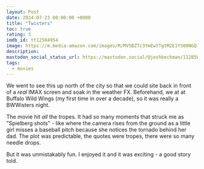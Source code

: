 ```yaml
---
layout: Post
date: 2024-07-23 00:00:00 +0000
title: "Twisters"
toc: true
rating: 3
imdb_id: tt12584954
image: https://m.media-amazon.com/images/M/MV5BZTc3YmEwYTgtM2E1YS00NGQ1LTg1NzYtNTMxMzA5ODFhZThhXkEyXkFqcGdeQXVyNzAwMjU2MTY@._V1_SX300.jpg
description: 
mastodon_social_status_url: https://mastodon.social/@joshbeckman/112856881776119378
tags: 
  - movies
---
```




We went to see this up north of the city so that we could site back in front of a _real_ IMAX screen and soak in the weather FX. Beforehand, we at at Buffalo Wild Wings (my first time in over a decade), so it was really a BWWisters night.

The movie hit _all_ the tropes. It had so many moments that struck me as "Spielberg shots" - like where the camera rises from the ground as a little girl misses a baseball pitch because she notices the tornado behind her dad. The plot was predictable, the quotes were tropes, there were so many needle drops.

But it was unmistakably fun. I enjoyed it and it was exciting - a good story told.
